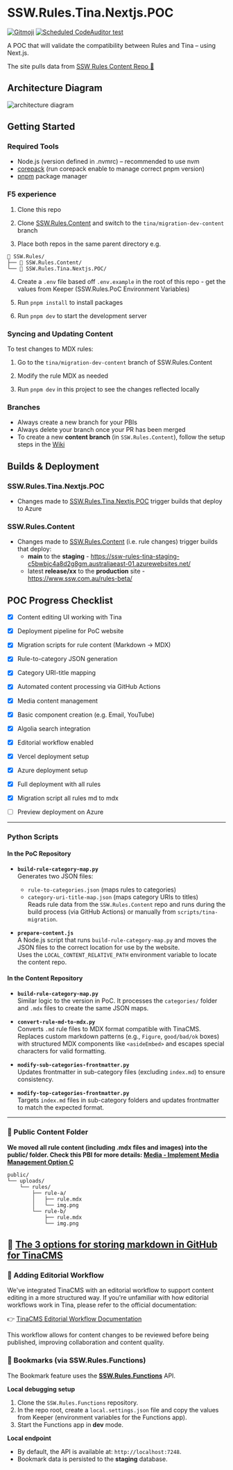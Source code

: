 # SSW.Rules.Tina.Nextjs.POC

[![Gitmoji](https://img.shields.io/badge/gitmoji-%20😜%20😍-FFDD67.svg?style=flat-square)](https://gitmoji.dev) [![Scheduled CodeAuditor test](https://github.com/SSWConsulting/SSW.Rules.Tina.Nextjs.POC/actions/workflows/codeauditor-test.yml/badge.svg?event=schedule)](https://github.com/SSWConsulting/SSW.Rules.Tina.Nextjs.POC/actions/workflows/codeauditor-test.yml)

A POC that will validate the compatibility between Rules and Tina – using Next.js.  

The site pulls data from [SSW Rules Content Repo 📜](https://github.com/SSWConsulting/SSW.Rules.Content)
## Architecture Diagram

![architecture diagram](./docs/architecture-diagram-ssw-rules.drawio.png)


## Getting Started

### Required Tools
- Node.js (version defined in .nvmrc) – recommended to use nvm
- [corepack](https://github.com/nodejs/corepack) (run corepack enable to manage correct pnpm version)
- [pnpm](https://pnpm.io/installation) package manager


### F5 experience

1. Clone this repo

2. Clone [SSW.Rules.Content](https://github.com/SSWConsulting/SSW.Rules.content) and switch to the `tina/migration-dev-content` branch

3. Place both repos in the same parent directory e.g.
```
📁 SSW.Rules/
├── 📁 SSW.Rules.Content/
└── 📁 SSW.Rules.Tina.Nextjs.POC/
```

4. Create a `.env` file based off `.env.example` in the root of this repo - get the values from Keeper (SSW.Rules.PoC Environment Variables)

5. Run `pnpm install` to install packages

6. Run `pnpm dev` to start the development server


### Syncing and Updating Content
To test changes to MDX rules:

1. Go to the `tina/migration-dev-content` branch of SSW.Rules.Content

2. Modify the rule MDX as needed

3. Run `pnpm dev` in this project to see the changes reflected locally

### Branches
- Always create a new branch for your PBIs 
- Always delete your branch once your PR has been merged
- To create a new **content branch** (in `SSW.Rules.Content`), follow the setup steps in the [Wiki](https://github.com/SSWConsulting/SSW.Rules.Content/wiki/How-to-Recreate-the-tina-main-Branch-(If-Deleted))
  

## Builds & Deployment

### SSW.Rules.Tina.Nextjs.POC
- Changes made to [SSW.Rules.Tina.Nextjs.POC]() trigger builds that deploy to Azure

### SSW.Rules.Content
- Changes made to [SSW.Rules.Content](http://github.com/SSWConsulting/SSW.Rules.Content) (i.e. rule changes) trigger builds that deploy:
  - **main** to the **staging** - https://ssw-rules-tina-staging-c5bwbjc4a8d2g8gm.australiaeast-01.azurewebsites.net/
  - latest **release/xx** to the **production** site - https://www.ssw.com.au/rules-beta/





## POC Progress Checklist

- [x] Content editing UI working with Tina
- [x] Deployment pipeline for PoC website
- [x] Migration scripts for rule content (Markdown → MDX)
- [x] Rule-to-category JSON generation
- [x] Category URI-title mapping
- [x] Automated content processing via GitHub Actions
- [x] Media content management
- [x] Basic component creation (e.g. Email, YouTube)
- [x] Algolia search integration
- [x] Editorial workflow enabled
- [x] Vercel deployment setup
- [x] Azure deployment setup
- [x] Full deployment with all rules
- [x] Migration script all rules md to mdx
- [ ] Preview deployment on Azure


---

### Python Scripts

#### In the PoC Repository

- **`build-rule-category-map.py`**  
  Generates two JSON files:
  - `rule-to-categories.json` (maps rules to categories)  
  - `category-uri-title-map.json` (maps category URIs to titles)  
  Reads rule data from the `SSW.Rules.Content` repo and runs during the build process (via GitHub Actions) or manually from `scripts/tina-migration`.

- **`prepare-content.js`**  
  A Node.js script that runs `build-rule-category-map.py` and moves the JSON files to the correct location for use by the website.  
  Uses the `LOCAL_CONTENT_RELATIVE_PATH` environment variable to locate the content repo.

#### In the Content Repository

- **`build-rule-category-map.py`**  
  Similar logic to the version in PoC. It processes the `categories/` folder and `.mdx` files to create the same JSON maps.

- **`convert-rule-md-to-mdx.py`**  
  Converts `.md` rule files to MDX format compatible with TinaCMS.  
  Replaces custom markdown patterns (e.g., `Figure`, `good/bad/ok` boxes) with structured MDX components like `<asideEmbed>` and escapes special characters for valid formatting.

- **`modify-sub-categories-frontmatter.py`**  
  Updates frontmatter in sub-category files (excluding `index.md`) to ensure consistency.

- **`modify-top-categories-frontmatter.py`**  
  Targets `index.md` files in sub-category folders and updates frontmatter to match the expected format.

---

### 📁 Public Content Folder

**We moved all rule content (including .mdx files and images) into the public/ folder. Check this PBI for more details: [Media - Implement Media Management Option C](https://github.com/SSWConsulting/SSW.Rules/issues/1775)**

```
public/
└── uploads/
    └── rules/
        ├── rule-a/
        │   ├── rule.mdx
        │   └── img.png
        └── rule-b/
            ├── rule.mdx
            └── img.png
```
🎥 [The 3 options for storing markdown in GitHub for TinaCMS](https://www.youtube.com/watch?v=JX90jbgAvRw&t=7s)
---


### 📝 Adding Editorial Workflow
We've integrated TinaCMS with an editorial workflow to support content editing in a more structured way. If you're unfamiliar with how editorial workflows work in Tina, please refer to the official documentation:

👉 [TinaCMS Editorial Workflow Documentation](https://tina.io/docs/tina-cloud/editorial-workflow)

This workflow allows for content changes to be reviewed before being published, improving collaboration and content quality.


### 🔖 Bookmarks (via SSW.Rules.Functions)

The Bookmark feature uses the **[SSW.Rules.Functions](https://github.com/SSWConsulting/SSW.Rules.Functions)** API.

**Local debugging setup**
1. Clone the `SSW.Rules.Functions` repository.
2. In the repo root, create a `local.settings.json` file and copy the values from Keeper (environment variables for the Functions app).
3. Start the Functions app in **dev** mode.

**Local endpoint**
- By default, the API is available at: `http://localhost:7248`.
- Bookmark data is persisted to the **staging** database.

